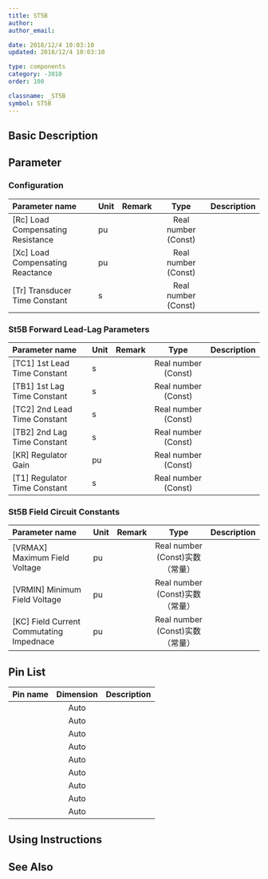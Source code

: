```yaml
---
title: ST5B
author: 
author_email:

date: 2018/12/4 10:03:10
updated: 2018/12/4 10:03:10

type: components
category: -3010
order: 100

classname: _ST5B
symbol: ST5B
---
```

## Basic Description


## Parameter
### Configuration
| Parameter name | Unit | Remark | Type | Description |
| :--- | :--- | :--- | :--: | :--- |
| \[Rc\] Load Compensating Resistance | pu |  | Real number (Const) |  |
| \[Xc\] Load Compensating Reactance | pu |  | Real number (Const) |  |
| \[Tr\] Transducer Time Constant | s |  | Real number (Const) |  |

### St5B Forward Lead-Lag Parameters
| Parameter name | Unit | Remark | Type | Description |
| :--- | :--- | :--- | :--: | :--- |
| \[TC1\] 1st Lead Time Constant | s |  | Real number (Const) |  |
| \[TB1\] 1st Lag Time Constant | s |  | Real number (Const) |  |
| \[TC2\] 2nd Lead Time Constant | s |  | Real number (Const) |  |
| \[TB2\] 2nd Lag Time Constant | s |  | Real number (Const) |  |
| \[KR\] Regulator Gain | pu |  | Real number (Const) |  |
| \[T1\] Regulator Time Constant | s |  | Real number (Const) |  |

### St5B Field Circuit Constants
| Parameter name | Unit | Remark | Type | Description |
| :--- | :--- | :--- | :--: | :--- |
| \[VRMAX\] Maximum Field Voltage | pu |  | Real number (Const)实数（常量） |  |
| \[VRMIN\] Minimum Field Voltage | pu |  | Real number (Const)实数（常量） |  |
| \[KC\] Field Current Commutating Impednace | pu |  | Real number (Const)实数（常量） |  |


## Pin List

| Pin name | Dimension | Description |
| :--- | :--:  | :--- |
|  | Auto | |
|  | Auto | |
|  | Auto | |
|  | Auto | |
|  | Auto | |
|  | Auto | |
|  | Auto | |
|  | Auto | |
|  | Auto | |

## Using Instructions



## See Also



